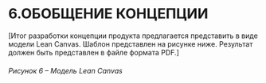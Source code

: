# 6.ОБОБЩЕНИЕ КОНЦЕПЦИИ
[Итог разработки концепции продукта предлагается представить в виде модели Lean
Canvas.
Шаблон представлен на рисунке ниже. Результат должен быть представлен в файле
формата PDF.]

[](./Canvas.pdf)

###### Рисунок 6 – Модель Lean Canvas